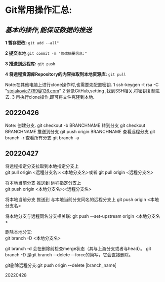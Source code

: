 # Git常用操作汇总:

## *基本的操作,能保证数据的推送*
**1 暂存更改:**
```git add --all"```

**2 提交本地**
```git commit -m "修改摘要信息:"```

**3 推送到远程库:**
```git push```

**4 将远程资源库Repository的内容拉取到本地资源库:**
```git pull```


Note:在其他电脑上进行clone操作时,也需要先配置密钥.
1  ssh-keygen -t rsa -C "stojakovic7769@126.com"
2  登录GitHub,setting ,找到SSH相关,将密钥复制进去.
3  再执行clone操作,即可将文件克隆到本地.

## 20220426
Note:
创建分支.   git checkout -b BRANCHNAME
转到分支    git checkout BRANCHNAME
推送到分支 git push origin BRANCHNAME
查看远程分支 git branch -r
查看所有分支 git branch -a

## 20220427
将远程指定分支拉取到本地指定分支上  
git pull origin <远程分支名>:<本地分支名>或者 git pull origin <远程分支名>

将本地当前分支 推送到 远程指定分支上  
git push origin <本地分支名>:<远程分支名>

将本地当前分支 推送到 与本地当前分支同名的远程分支上 
git push origin <本地分支名>

将本地分支与远程同名分支相关联: 
git push --set-upstream origin <本地分支名>

删除本地分支:  
git branch -D <本地分支名>

git branch -d 会在删除前检查merge状态（其与上游分支或者与head）。
git branch -D 是git branch --delete --force的简写，它会直接删除。

git删除远程分支:git push origin --delete [branch_name]

20220428


